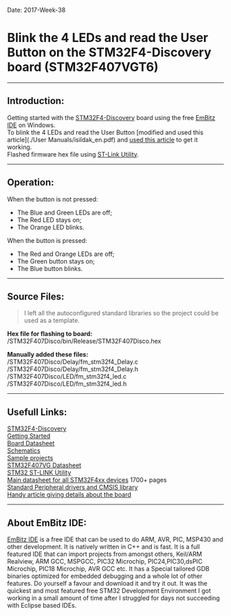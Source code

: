 Date: 2017-Week-38  

# Blink the 4 LEDs and read the User Button on the STM32F4-Discovery board (STM32F407VGT6) 

---
## Introduction:  
Getting started with the [STM32F4-Discovery](https://stm32f4-discovery.net/stm32f4-links/) board using the free [EmBitz IDE](https://www.embitz.org/) on Windows.   
To blink the 4 LEDs and read the User Button [modified and used this article](./User Manuals/isildak_en.pdf) and [used this article](http://www.firmcodes.com/stm32f407-discovery-gpio-tu) to get it working.   
Flashed firmware hex file using [ST-Link Utility](http://www.st.com/en/development-tools/stsw-link004.html). 

---
## Operation:  
When the button is not pressed:  
- The Blue and Green LEDs are off;  
- The Red LED stays on;  
- The Orange LED blinks.   

When the button is pressed:  
- The Red and Orange LEDs are off;  
- The Green button stays on;  
- The Blue button blinks.  

---
## Source Files:  

>I left all the autoconfigured standard libraries so the project could be used as a template.  

**Hex file for flashing to board:**  
/STM32F407Disco/bin/Release/STM32F407Disco.hex 

**Manually added these files:**  
/STM32F407Disco/Delay/fm_stm32f4_Delay.c  
/STM32F407Disco/Delay/fm_stm32f4_Delay.h  
/STM32F407Disco/LED/fm_stm32f4_led.c  
/STM32F407Disco/LED/fm_stm32f4_led.h  


---
## Usefull Links:  
[STM32F4-Discovery](http://www.st.com/web/catalog/tools/FM116/SC959/SS1532/LN1848/PF252419?s_searchtype=partnumber)  
[Getting Started](http://www.st.com/st-web-ui/static/active/en/resource/technical/document/user_manual/DM00037368.pdf)  
[Board Datasheet](http://www.st.com/st-web-ui/static/active/en/resource/technical/document/user_manual/DM00039084.pdf)  
[Schematics](http://www.st.com/st-web-ui/static/active/en/resource/technical/layouts_and_diagrams/schematic_pack/stm32f4discovery_sch.zip)  
[Sample projects](http://www.st.com/web/en/catalog/tools/FM147/CL1794/SC961/SS1743/LN1734/PF257904?s_searchtype=keyword)  
[STM32F407VG Datasheet](http://www.st.com/st-web-ui/static/active/en/resource/technical/document/datasheet/DM00037051.pdf)  
[STM32 ST-LINK Utility](http://www.st.com/web/en/catalog/tools/PF258168)  
[Main datasheet for all STM32F4xx devices](http://www.st.com/st-web-ui/static/active/en/resource/technical/document/reference_manual/DM00031020.pdf) 1700+ pages  
[Standard Peripheral drivers and CMSIS library](http://www.st.com/web/en/catalog/tools/PF257901)  
[Handy article giving details about the board](https://www.badprog.com/electronics-stm32-using-the-push-button-to-switch-on-the-led6-on-the-stm32f3-discovery-board)  


---
## About EmBitz IDE:  
[EmBitz IDE](https://www.embitz.org/) is a free IDE that can be used to do ARM, AVR, PIC, MSP430 and other development. It is natively written in C++ and is fast. It is a full featured IDE that can import projects from amongst others, Keil/ARM Realview, ARM GCC, MSPGCC, PIC32 Microchip, PIC24,PIC30,dsPIC Microchip, PIC18 Microchip, AVR GCC etc. It has a Special tailored GDB binaries optimized for embedded debugging and a whole lot of other features. Do yourself a favour and download it and try it out. It was the quickest and most featured free STM32 Development Environment I got working in a small amount of time after I struggled for days not succeeding with Eclipse based IDEs.  
